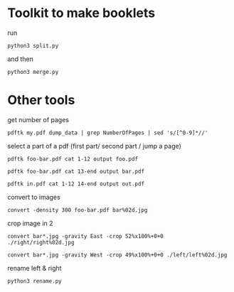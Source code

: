 # Toolkit to make booklets
run

	python3 split.py

and then

	python3 merge.py

# Other tools

get number of pages

	pdftk my.pdf dump_data | grep NumberOfPages | sed 's/[^0-9]*//'

select a part of a pdf (first part/ second part / jump a page)

    pdftk foo-bar.pdf cat 1-12 output foo.pdf

    pdftk foo-bar.pdf cat 13-end output bar.pdf

    pdftk in.pdf cat 1-12 14-end output out.pdf

convert to images

	convert -density 300 foo-bar.pdf bar%02d.jpg

crop image in 2

	convert bar*.jpg -gravity East -crop 52%x100%+0+0 ./right/right%02d.jpg

	convert bar*.jpg -gravity West -crop 49%x100%+0+0 ./left/left%02d.jpg

rename left & right

	python3 rename.py